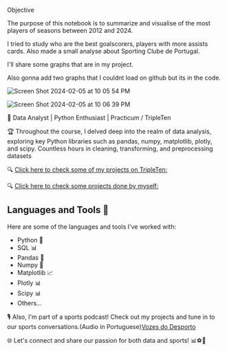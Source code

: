 Objective

The purpose of this notebook is to summarize and visualise of the most players of seasons between 2012 and 2024.

I tried to study who are the best goalscorers, players with more assists cards.
Also made a small analyse about Sporting Clube de Portugal.

I'll share some graphs that are in my project.

Also gonna add two graphs that I couldnt load on github but its in the code.

![Screen Shot 2024-02-05 at 10 05 54 PM](https://github.com/andrewferreira89/myprojects/assets/147548118/0d5df5f8-0207-46cb-a355-760defb0c234)


![Screen Shot 2024-02-05 at 10 06 39 PM](https://github.com/andrewferreira89/myprojects/assets/147548118/41ef503f-da97-4b40-899f-b53cf7bb63ad)

















🚀 Data Analyst | Python Enthusiast | Practicum / TripleTen

🏆 Throughout the course, I delved deep into the realm of data analysis, exploring key Python libraries such as pandas, numpy, matplotlib, plotly, and scipy. Countless hours in cleaning, transforming, and preprocessing datasets

🔍 [Click here to check some of my projects on TripleTen:](https://github.com/andrewferreira89/ProjetoTripleTen)


🔍 [Click here to check some projects done by myself:](https://github.com/andrewferreira89/myprojects)

## Languages and Tools 🚀

Here are some of the languages and tools I've worked with:

- Python 🐍
- SQL 📊
- Pandas 🐼
- Numpy 🧮
- Matplotlib 📈
- Plotly 📊
- Scipy 📊
- Others... 

🎙️ Also, I'm part of a sports podcast! Check out my projects and tune in to our sports conversations.(Audio in Portuguese)[Vozes do Desporto](https://www.youtube.com/channel/UCiFfMWNpZFjfY_jVY17SaKQ)


🌐 Let's connect and share our passion for both data and sports! 📊⚽🏀





<!---
andrewferreira89/andrewferreira89 is a ✨ special ✨ repository because its `README.md` (this file) appears on your GitHub profile.
You can click the Preview link to take a look at your changes.
--->
